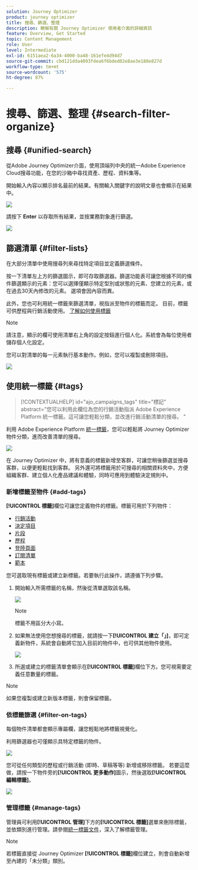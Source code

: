```yaml
---
solution: Journey Optimizer
product: journey optimizer
title: 搜尋、篩選、整理
description: 瞭解有關 Journey Optimizer 使用者介面的詳細資訊
feature: Overview, Get Started
topic: Content Management
role: User
level: Intermediate
exl-id: 6151aea2-6a34-4000-ba48-161efe4d94d7
source-git-commit: cbd121dda4093fdea6f6bded02e8ae3e188e827d
workflow-type: tm+mt
source-wordcount: '575'
ht-degree: 87%

---
```


# 搜尋、篩選、整理 {#search-filter-organize}

## 搜尋 {#unified-search}

從Adobe Journey Optimizer介面，使用頂端列中央的統一Adobe Experience Cloud搜尋功能，在您的沙箱中尋找資產、歷程、資料集等。

開始輸入內容以顯示排名最前的結果。有關輸入關鍵字的說明文章也會顯示在結果中。

![](assets/unified-search.png)

請按下 **Enter** 以存取所有結果，並按業務對象進行篩選。

![](assets/search-and-filter.png)

## 篩選清單 {#filter-lists}

在大部分清單中使用搜尋列來尋找特定項目並定義篩選條件。

按一下清單左上方的篩選圖示，即可存取篩選器。篩選功能表可讓您根據不同的條件篩選顯示的元素：您可以選擇僅顯示特定型別或狀態的元素、您建立的元素，或在過去30天內修改的元素。 選項會因內容而異。

此外，您也可利用統一標籤來篩選清單，視指派至物件的標籤而定。 目前，標籤可供歷程與行銷活動使用。 [了解如何使用標籤](#tags)

>[!NOTE]
>
>請注意，顯示的欄可使用清單右上角的設定按鈕進行個人化。系統會為每位使用者儲存個人化設定。

您可以對清單的每一元素執行基本動作。例如，您可以複製或刪除項目。

![](assets/journey4.png)

## 使用統一標籤 {#tags}

>[!CONTEXTUALHELP]
>id="ajo_campaigns_tags"
>title="標記"
>abstract="您可以利用此欄位為您的行銷活動指派 Adobe Experience Platform 統一標籤。這可讓您輕鬆分類，並改進行銷活動清單的搜尋。 "

利用 Adobe Experience Platform [統一標籤](https://experienceleague.adobe.com/docs/experience-platform/administrative-tags/overview.html?lang=zh-Hant)，您可以輕鬆將 Journey Optimizer 物件分類，進而改善清單的搜尋。

![](../rn/assets/do-not-localize/campaigns-tag.gif)

在 Journey Optimizer 中，將有意義的標籤新增至客群，可讓您稍後篩選並搜尋客群，以便更輕鬆找到客群。 另外還可將標籤用於可搜尋的相關資料夾中，方便組織客群、建立個人化產品建議和體驗，同時可應用到體驗決定規則中。

### 新增標籤至物件 {#add-tags}

**[!UICONTROL 標籤]**&#x200B;欄位可讓您定義物件的標籤。標籤可用於下列物件：

* [行銷活動](../campaigns/create-campaign.md#create)
* [決定項目](../experience-decisioning/items.md)
* [片段](../content-management/fragments.md)
* [歷程](../building-journeys/journey-properties.md)
* [登陸頁面](../landing-pages/create-lp.md)
* [訂閱清單](../landing-pages/subscription-list.md)
* [範本](../content-management/content-templates.md)

您可選取現有標籤或建立新標籤。若要執行此操作，請遵循下列步驟。

1. 開始輸入所需標籤的名稱，然後從清單選取該名稱。 

   ![](assets/tags1.png)

   >[!NOTE]
   >
   > 標籤不用區分大小寫。

1. 如果無法使用您想搜尋的標籤，就請按一下&#x200B;**[!UICONTROL 建立「」]**，即可定義新物件，系統會自動將它加入目前的物件中，也可供其他物件使用。

   ![](assets/tags4.png)

1. 所選或建立的標籤清單會顯示在&#x200B;**[!UICONTROL 標籤]**&#x200B;欄位下方。您可視需要定義任意數量的標籤。

>[!NOTE]
> 
> 如果您複製或建立新版本標籤，則會保留標籤。

### 依標籤篩選 {#filter-on-tags}

每個物件清單都會顯示專屬欄，讓您輕鬆地將標籤視覺化。

利用篩選器也可僅顯示具特定標籤的物件。

![](assets/tags2.png)

您可從任何類型的歷程或行銷活動 (即時、草稿等等) 新增或移除標籤。 若要這麼做，請按一下物件旁的&#x200B;**[!UICONTROL 更多動作]**&#x200B;圖示，然後選取&#x200B;**[!UICONTROL 編輯標籤]**。

![](assets/tags3.png)

### 管理標籤 {#manage-tags}

管理員可利用&#x200B;**[!UICONTROL 管理]**&#x200B;下方的&#x200B;**[!UICONTROL 標籤]**&#x200B;選單來刪除標籤，並依類別進行管理。請參閱[統一標籤文件](https://experienceleague.adobe.com/docs/experience-platform/administrative-tags/ui/managing-tags.html?lang=zh-Hant)，深入了解標籤管理。

>[!NOTE]
>
> 若標籤直接從 Journey Optimizer **[!UICONTROL 標籤]**&#x200B;欄位建立，則會自動新增至內建的「未分類」類別。

